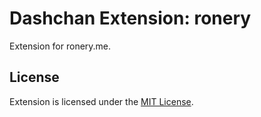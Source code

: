 # Dashchan Extension: ronery

Extension for ronery.me.

## License

Extension is licensed under the [MIT License](LICENSE).